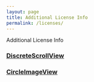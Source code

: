 ```yaml
---
layout: page
title: Additional License Info
permalink: /licenses/
---
```


Additional License Info

### [DiscreteScrollView](https://github.com/yarolegovich/DiscreteScrollView/blob/a3a22d76c38e28cb03b45629b93e4ac03ce6fcc9/README.md#special-thanks)

### [CircleImageView](https://github.com/hdodenhof/CircleImageView/blob/master/LICENSE.txt)